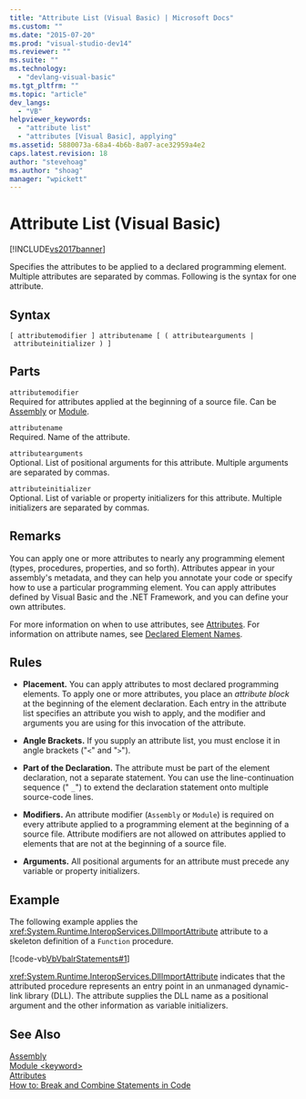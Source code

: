 ```yaml
---
title: "Attribute List (Visual Basic) | Microsoft Docs"
ms.custom: ""
ms.date: "2015-07-20"
ms.prod: "visual-studio-dev14"
ms.reviewer: ""
ms.suite: ""
ms.technology: 
  - "devlang-visual-basic"
ms.tgt_pltfrm: ""
ms.topic: "article"
dev_langs: 
  - "VB"
helpviewer_keywords: 
  - "attribute list"
  - "attributes [Visual Basic], applying"
ms.assetid: 5880073a-68a4-4b6b-8a07-ace32959a4e2
caps.latest.revision: 18
author: "stevehoag"
ms.author: "shoag"
manager: "wpickett"
---
```

# Attribute List (Visual Basic)
[!INCLUDE[vs2017banner](../../../includes/vs2017banner.md)]

Specifies the attributes to be applied to a declared programming element. Multiple attributes are separated by commas. Following is the syntax for one attribute.  
  
## Syntax  
  
```  
[ attributemodifier ] attributename [ ( attributearguments | attributeinitializer ) ]  
```  
  
## Parts  
 `attributemodifier`  
 Required for attributes applied at the beginning of a source file. Can be [Assembly](../../../visual-basic/language-reference/modifiers/assembly.md) or [Module](../../../visual-basic/language-reference/modifiers/module-keyword.md).  
  
 `attributename`  
 Required. Name of the attribute.  
  
 `attributearguments`  
 Optional. List of positional arguments for this attribute. Multiple arguments are separated by commas.  
  
 `attributeinitializer`  
 Optional. List of variable or property initializers for this attribute. Multiple initializers are separated by commas.  
  
## Remarks  
 You can apply one or more attributes to nearly any programming element (types, procedures, properties, and so forth). Attributes appear in your assembly's metadata, and they can help you annotate your code or specify how to use a particular programming element. You can apply attributes defined by Visual Basic and the .NET Framework, and you can define your own attributes.  
  
 For more information on when to use attributes, see [Attributes](../Topic/Attributes%20\(C%23%20and%20Visual%20Basic\).md). For information on attribute names, see [Declared Element Names](../../../visual-basic/programming-guide/language-features/declared-elements/declared-element-names.md).  
  
## Rules  
  
-   **Placement.** You can apply attributes to most declared programming elements. To apply one or more attributes, you place an *attribute block* at the beginning of the element declaration. Each entry in the attribute list specifies an attribute you wish to apply, and the modifier and arguments you are using for this invocation of the attribute.  
  
-   **Angle Brackets.** If you supply an attribute list, you must enclose it in angle brackets ("`<`" and "`>`").  
  
-   **Part of the Declaration.** The attribute must be part of the element declaration, not a separate statement. You can use the line-continuation sequence (" `_`") to extend the declaration statement onto multiple source-code lines.  
  
-   **Modifiers.** An attribute modifier (`Assembly` or `Module`) is required on every attribute applied to a programming element at the beginning of a source file. Attribute modifiers are not allowed on attributes applied to elements that are not at the beginning of a source file.  
  
-   **Arguments.** All positional arguments for an attribute must precede any variable or property initializers.  
  
## Example  
 The following example applies the <xref:System.Runtime.InteropServices.DllImportAttribute> attribute to a skeleton definition of a `Function` procedure.  
  
 [!code-vb[VbVbalrStatements#1](../../../snippets/visualbasic/VS_Snippets_VBCSharp/VbVbalrStatements/VB/Class1.vb#1)]  
  
 <xref:System.Runtime.InteropServices.DllImportAttribute> indicates that the attributed procedure represents an entry point in an unmanaged dynamic-link library (DLL). The attribute supplies the DLL name as a positional argument and the other information as variable initializers.  
  
## See Also  
 [Assembly](../../../visual-basic/language-reference/modifiers/assembly.md)   
 [Module \<keyword>](../../../visual-basic/language-reference/modifiers/module-keyword.md)   
 [Attributes](../Topic/Attributes%20\(C%23%20and%20Visual%20Basic\).md)   
 [How to: Break and Combine Statements in Code](../../../visual-basic/programming-guide/program-structure/how-to-break-and-combine-statements-in-code.md)